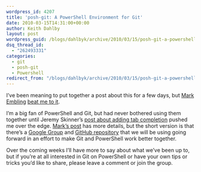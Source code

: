 ```yaml
---
wordpress_id: 4207
title: 'posh-git: A PowerShell Environment for Git'
date: 2010-03-15T14:31:00+00:00
author: Keith Dahlby
layout: post
wordpress_guid: /blogs/dahlbyk/archive/2010/03/15/posh-git-a-powershell-environment-for-git.aspx
dsq_thread_id:
  - "262493331"
categories:
  - git
  - posh-git
  - Powershell
redirect_from: "/blogs/dahlbyk/archive/2010/03/15/posh-git-a-powershell-environment-for-git.aspx/"
---
```

I&#8217;ve been meaning to put together a post about this for a few days, but [Mark Embling](http://www.markembling.info/) [beat me to it](http://www.markembling.info/view/git-powershell-revisited "Git & PowerShell Revisited").

I&#8217;m a big fan of PowerShell and Git, but had never bothered using them together until Jeremy Skinner&#8217;s [post about adding tab completion](http://www.jeremyskinner.co.uk/2010/03/07/using-git-with-windows-powershell/ "Using Git with Windows PowerShell") pushed me over the edge. [Mark&#8217;s post](http://www.markembling.info/view/git-powershell-revisited "Git & PowerShell Revisited") has more details, but the short version is that there&#8217;s a [Google Group](http://groups.google.com/group/posh-git/) and [GitHub repository](http://github.com/dahlbyk/posh-git "posh-git on GitHub") that we will be using going forward in an effort to make Git and PowerShell work better together.

Over the coming weeks I&#8217;ll have more to say about what we&#8217;ve been up to, but if you&#8217;re at all interested in Git on PowerShell or have your own tips or tricks you&#8217;d like to share, please leave a comment or join the group.